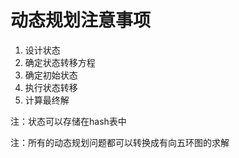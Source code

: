 # 动态规划注意事项
1. 设计状态
2. 确定状态转移方程
3. 确定初始状态
4. 执行状态转移
5. 计算最终解

注：状态可以存储在hash表中

注：所有的动态规划问题都可以转换成有向五环图的求解